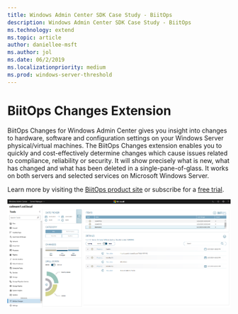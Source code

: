```yaml
---
title: Windows Admin Center SDK Case Study - BiitOps
description: Windows Admin Center SDK Case Study - BiitOps
ms.technology: extend
ms.topic: article
author: daniellee-msft
ms.author: jol
ms.date: 06/2/2019
ms.localizationpriority: medium
ms.prod: windows-server-threshold
---
```

# BiitOps Changes Extension

BiitOps Changes for Windows Admin Center gives you insight into changes to hardware, software and configuration settings on your Windows Server physical/virtual machines. The BiitOps Changes extension enables you to quickly and cost-effectively determine changes which cause issues related to compliance, reliability or security. It will show precisely what is new, what has changed and what has been deleted in a single-pane-of-glass. It works on both servers and selected services on Microsoft Windows Server.

Learn more by visiting the [BiitOps product site](http://www.biitops.com/solutions/changes-for-wac/) or subscribe for a [free trial](http://www.biitops.com/solutions/register-changes-for-wac/).

![BiitOps Extension](../../media/extend-case-study-biitops/biitops-1.png)